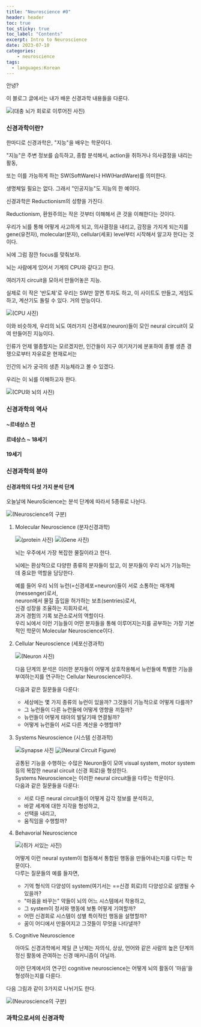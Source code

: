```yaml
---
title: "Neuroscience #0"
header: header
toc: true
toc_sticky: true
toc_label: "Contents"
excerpt: Intro to Neuroscience
date: 2023-07-10
categories:
    - neuroscience
tags:
  - languages:Korean
---
```


안녕?

이 블로그 글에서는 내가 배운 신경과학 내용들을 다룬다.

![(대충 뇌가 회로로 이루어진 사진)](/images/Neuro_0_neuroscience.png)

### 신경과학이란?

한마디로 신경과학은, "지능"을 배우는 학문이다.

"지능"은 주변 정보를 습득하고, 종합 분석해서, action을 취하거나 의사결정을 내리는 활동,

또는 이를 가능하게 하는 SW(SoftWare)나 HW(HardWare)를 의미한다.

생명체일 필요는 없다. 그래서 "인공지능"도 지능의 한 예이다.

신경과학은 Reductionism의 성향을 가진다.

Reductionism, 환원주의는 작은 것부터 이해해서 큰 것을 이해한다는 것이다.

우리가 뇌를 통해 어떻게 사고하게 되고, 의사결정을 내리고, 감정을 가지게 되는지를 gene(유전자), molecular(분자), cellular(세포) level부터 시작해서 알고자 한다는 것이다.

뇌에 그럼 잠깐 focus를 맞춰보자.

뇌는 사람에게 있어서 기계의 CPU와 같다고 한다.

여러가지 circuit을 모아서 만들어놓은 지능.

실제로 이 작은 '반도체'로 우리는 SW만 깔면 투자도 하고, 이 사이트도 만들고, 게임도 하고, 계산기도 돌릴 수 있다. 거의 만능이다.

![(CPU 사진)](/images/Neuro_0_CPU.png)

이와 비슷하게, 우리의 뇌도 여러가지 신경세포(neuron)들이 모인 neural circuit이 모여 만들어진 지능이다.

인류가 언제 멸종할지는 모르겠지만, 인간들이 지구 여기저기에 분포하여 종별 생존 경쟁으로부터 자유로운 현재로서는

인간의 뇌가 궁극의 생존 지능체라고 볼 수 있겠다.

우리는 이 뇌를 이해하고자 한다.

![(CPU와 뇌의 사진)](/images/Neuro_0_CPU-and-brain.png)

### 신경과학의 역사

#### ~르네상스 전

#### 르네상스 ~ 18세기

#### 19세기

### 신경과학의 분야

#### 신경과학의 다섯 가지 분석 단계

오늘날에 NeuroScience는 분석 단계에 따라서 5종류로 나뉜다.

![(Neuroscience의 구분)](/images/Neuro_0_neurosci-intro.png)

1. Molecular Neuroscience (분자신경과학)

   ![(protein 사진)](/images/Neuro_0_nintro-protein.png) ![(Gene 사진)](/images/Neuro_0_nintro-gene.png)

   뇌는 우주에서 가장 복잡한 물질이라고 한다.

   뇌에는 환상적으로 다양한 종류의 분자들이 있고, 이 분자들이 우리 뇌가 기능하는데 중요한 역할을 담당한다.
  
   예를 들어 우리 뇌의 뉴런(=신경세포=neuron)들이 서로 소통하는 매개체(messenger)로서, <br>
   neuron에서 물질 출입을 허가하는 보초(sentries)로서,<br>
   신경 성장을 조율하는 지휘자로서,<br>
   과거 경험의 기록 보관소로서의 역할이다.<br>
   우리 뇌에서 이런 기능들이 어떤 분자들을 통해 이루어지는지를 공부하는 가장 기본적인 학문이 Molecular Neuroscience이다.

2. Cellular Neuroscience (세포신경과학)

   ![(Neuron 사진)](/images/Neuro_0_nintro-neuron.png)

   다음 단계의 분석은 이러한 분자들이 어떻게 상호작용해서 뉴런들에 특별한 기능을 부여하는지를 연구하는 Cellular Neuroscience이다.

   다음과 같은 질문들을 다룬다:
   - 세상에는 몇 가지 종류의 뉴런이 있을까? 그것들이 기능적으로 어떻게 다를까?
   - 그 뉴런들이 다른 뉴런들에 어떻게 영향을 끼칠까?
   - 뉴런들이 어떻게 태아의 발달기때 연결될까?
   - 어떻게 뉴런들이 서로 다른 계산을 수행할까?

3. Systems Neuroscience (시스템 신경과학)

   ![Synapse 사진](/images/Neuro_0_nintro-synapse.png) ![(Neural Circuit Figure)](/images/Neuro_0_nintro-circuits.png)

   공통된 기능을 수행하는 수많은 Neuron들이 모여 visual system, motor system 등의 복잡한 neural circuit (신경 회로)을 형성한다.<br>
   Systems Neuroscience는 이러한 neural circuit들을 다루는 학문이다.<br>
   다음과 같은 질문들을 다룬다:
    - 서로 다른 neural circuit들이 어떻게 감각 정보를 분석하고,
    - 바깥 세계에 대한 지각을 형성하고,
    - 선택을 내리고,
    - 움직임을 수행할까?
  
4. Behavorial Neuroscience

   ![(쥐가 서있는 사진)](/images/Neuro_0_nintro-standing-mouse.png)

   어떻게 이런 neural system이 협동해서 통합된 행동을 만들어내는지를 다루는 학문이다.<br>
   다루는 질문들의 예를 들자면,<br>
    - 기억 형식의 다양성이 system(여기서는 ==신경 회로)의 다양성으로 설명될 수 있을까?
    - "마음을 바꾸는" 약들이 뇌의 어느 시스템에서 작용하고,
    - 그 system이 정서와 행동에 보통 어떻게 기여할까?
    - 어떤 신경회로 시스템이 성별 특이적인 행동을 설명할까?
    - 꿈이 어디에서 만들어지고 그것들이 무엇을 나타낼까?

5. Cognitive Neuroscience

   아마도 신경과학에서 제일 큰 난제는 자의식, 상상, 언어와 같은 사람의 높은 단계의 정신 활동에 관여하는 신경 매커니즘이 아닐까.

   이런 단계에서의 연구인 cognitive neuroscience는 어떻게 뇌의 활동이 '마음'을 형성하는지를 다룬다.

다음 그림과 같이 3가지로 나뉘기도 한다.

![(Neuroscience의 구분)](/images/Neuro_0_neurosci-intro-2.png)

### 과학으로서의 신경과학


